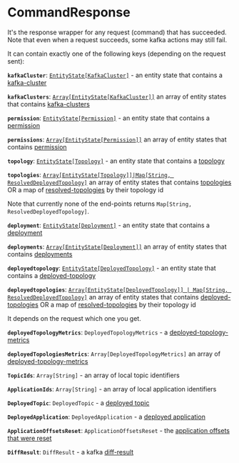 # CommandResponse

It's the response wrapper for any request (command) that has succeeded. Note that even when a request succeeds, some kafka actions may still fail.

It can contain exactly one of the following keys (depending on the request sent):

**`kafkaCluster`**: [`EntityState[KafkaCluster]`](EntityState.md) - an entity state that contains a [kafka-cluster](kafkacluster/KafkaCluster.md)

**`kafkaClusters`**: [`Array[EntityState[KafkaCluster]]`](EntityState.md) an array of entity states that contains [kafka-clusters](kafkacluster/KafkaCluster.md)

**`permission`**: [`EntityState[Permission]`](EntityState.md) - an entity state that contains a [permission](permission/Permission.md)

**`permissions`**: [`Array[EntityState[Permission]]`](EntityState.md) an array of entity states that contains [permission](permission/Permission.md)

**`topology`**: [`EntityState[Topology]`](EntityState.md) - an entity state that contains a [topology](topology/Topology.md)

**`topologies`**: [`Array[EntityState[Topology]]|Map[String, ResolvedDeployedTopology]`](EntityState.md) an array of entity states that contains [topologies](topology/Topology.md) OR a map of [resolved-topologies](resolveddeployedtopology/ResolvedDeployedTopology.md) by their topology id

Note that currently none of the end-points returns `Map[String, ResolvedDeployedTopology]`.

**`deployment`**: [`EntityState[Deployment]`](EntityState.md) - an entity state that contains a [deployment](deployment/Deployment.md)

**`deployments`**: [`Array[EntityState[Deployment]]`](EntityState.md) an array of entity states that contains [deployments](deployment/Deployment.md)

**`deployedtopology`**: [`EntityState[DeployedTopology]`](EntityState.md) - an entity state that contains a [deployed-topology](deployedtopology/DeployedTopology.md)

**`deployedtopologies`**: [`Array[EntityState[DeployedTopology]] | Map[String, ResolvedDeployedTopology]`](EntityState.md) an array of entity states that contains [deployed-topologies](deployedtopology/DeployedTopology.md) OR a map of [resolved-topologies](resolveddeployedtopology/ResolvedDeployedTopology.md) by their topology id

It depends on the request which one you get.

**`deployedTopologyMetrics`**: `DeployedTopologyMetrics` - a [deployed-topology-metrics](deployedtopologymetrics/DeployedTopologyMetrics.md)

**`deployedTopologiesMetrics`**: `Array[DeployedTopologyMetrics]` an array of [deployed-topology-metrics](deployedtopologymetrics/DeployedTopologyMetrics.md)

**`TopicIds`**: `Array[String]` - an array of local topic identifiers

**`ApplicationIds`**: `Array[String]` - an array of local application identifiers

**`DeployedTopic`**: `DeployedTopic` - a [deployed topic](deployedtopology/DeployedTopic.md)

**`DeployedApplication`**: `DeployedApplication` - a [deployed application](deployedtopology/DeployedApplication.md)

**`ApplicationOffsetsReset`**: `ApplicationOffsetsReset` - the [application offsets that were reset](deployedtopology/ApplicationOffsetsReset.md)

**`DiffResult`**: `DiffResult` - a kafka [diff-result](admin/DiffResult.md)
